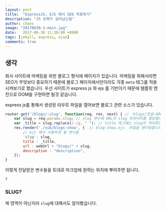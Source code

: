 ```yaml
---
layout: post
title:  "ExpressJS, EJS 에서 SEO 적용하기"
description: "JS 초짜가 살아남는법"
author: chans
image: "20170630-1-main.jpg"
date:   2017-06-30 11:30:00 +0900
tags: [jekyll, express, ajax]
comments: true
---
```



## 생각
회사 사이트에 마케팅을 위한 블로그 형식에 페이지가 있습니다. 마케팅을 위해서라면 SEO가 무엇보다 중요하기 때문에 블로그 페이지에서만이라도 각종 `meta` 태그를 적용시켜보기로 했습니다.
우선 사이트가 express js 와 ejs 를 기반이기 때문에 템플릿 엔진으로 DOM을 구현하면 될것 같습니다.

express js를 통해서 생성된 라우트 파일을 열어보면 블로그 관련 소스가 있습니다.
```javascript
router.get('/blogs/:slug', function(req, res, next) { // 'blogs/한글-URL-입니다' 로 접속할 경우 라우팅 함수에 들어옵니다.
    var slug = req.params.slug; // slug 변수에 URL의 slug 파라미터를 할당합니다.
    var _title = slug.replace(/-/g, " "); // title 태그에는 slug의 하이픈(-)을 제거해주고 변수로 할당합니다.
    res.render('./sub/blogs-show', {  // blog-show.ejs  파일을 렌더링합니다.
        // ejs 에서 사용하게 될 변수들
        'slug': slug,
        title : _title,
        url : webUrl + "blogs/" + slug,
        description : "description",
    });
}
```

이렇게 전달받은 변수들을 토대로 마크업에 원하는 위치에 뿌려주면 됩니다.
```html
?
```



### SLUG?
제 영역이 아닌지라 `slug`에 대해서도 알아봤습니다.



